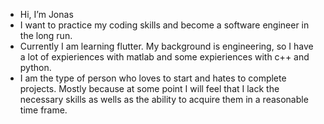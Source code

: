 - Hi, I’m Jonas
- I want to practice my coding skills and become a software engineer in the long run.
- Currently I am learning flutter. My background is engineering, so I have a lot of expieriences with matlab and some expieriences with c++ and python. 
- I am the type of person who loves to start and hates to complete projects. Mostly because at some point I will feel that I lack the necessary skills as wells as the ability to acquire them in a reasonable time frame. 

